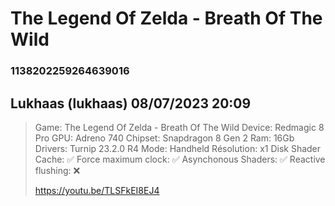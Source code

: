 # The Legend Of Zelda - Breath Of The Wild
### 1138202259264639016
## Lukhaas (lukhaas) 08/07/2023 20:09 

> Game: The Legend Of Zelda - Breath Of The Wild 
> Device: Redmagic 8 Pro 
> GPU: Adreno 740
> Chipset: Snapdragon 8 Gen 2
> Ram: 16Gb
> Drivers: Turnip 23.2.0 R4
> Mode: Handheld
> Résolution: x1
> Disk Shader Cache: ✅
> Force maximum clock: ✅
> Asynchonous Shaders: ✅
> Reactive flushing: ❌
> 
> https://youtu.be/TLSFkEI8EJ4

